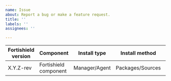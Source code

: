 ```yaml
---
name: Issue 
about: Report a bug or make a feature request.
title: ''
labels: ''
assignees: ''

---
```


|Fortishield version|Component|Install type|Install method|Platform|
|---|---|---|---|---|
| X.Y.Z-rev | Fortishield component | Manager/Agent | Packages/Sources | OS version |

<!--
Whenever possible, issues should be created for bug reporting and feature requests.
For questions related to the user experience, please refer:
- Fortishield mailing list: https://groups.google.com/forum/#!forum/fortishield
- Join Fortishield on Slack: https://fortishield.github.io/community/join-us-on-slack

Please fill the table above. Feel free to extend it at your convenience.
-->

<!--

You may want to set debug options `<component>.debug=2` (see https://documentation.fortishield.github.io/current/user-manual/reference/internal-options.html) to get verbose logs. This may help investigate the issue.

-->

